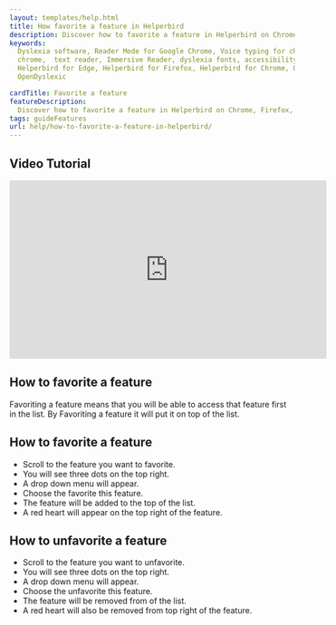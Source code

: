 ```yaml
---
layout: templates/help.html
title: How favorite a feature in Helperbird
description: Discover how to favorite a feature in Helperbird on Chrome, Firefox, Edge extension.
keywords:
  Dyslexia software, Reader Mode for Google Chrome, Voice typing for chrome, Text to speech for
  chrome,  text reader, Immersive Reader, dyslexia fonts, accessibility software, dyslexia software,
  Helperbird for Edge, Helperbird for Firefox, Helperbird for Chrome, Opendyslexic for Chrome,
  OpenDyslexic

cardTitle: Favorite a feature
featureDescription:
  Discover how to favorite a feature in Helperbird on Chrome, Firefox, Edge extension.
tags: guideFeatures
url: help/how-to-favorite-a-feature-in-helperbird/
---
```


## Video Tutorial

<iframe width="560" height="315" src="https://www.youtube-nocookie.com/embed/KcAxQslBjOU" title="YouTube video player" frameborder="0" allow="accelerometer; autoplay; clipboard-write; encrypted-media; gyroscope; picture-in-picture" allowfullscreen></iframe>

## How to favorite a feature

Favoriting a feature means that you will be able to access that feature first in the list. By
Favoriting a feature it will put it on top of the list.

## How to favorite a feature

- Scroll to the feature you want to favorite.
- You will see three dots on the top right.
- A drop down menu will appear.
- Choose the favorite this feature.
- The feature will be added to the top of the list.
- A red heart will appear on the top right of the feature.

## How to unfavorite a feature

- Scroll to the feature you want to unfavorite.
- You will see three dots on the top right.
- A drop down menu will appear.
- Choose the unfavorite this feature.
- The feature will be removed from of the list.
- A red heart will also be removed from top right of the feature.
